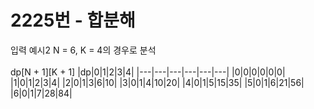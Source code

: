 # 2225번 - 합분해
입력 예시2 N = 6, K = 4의 경우로 분석<br/>
<br/>
dp[N + 1][K + 1]
|dp|0|1|2|3|4|
|---|---|---|---|---|---|
|0|0|0|0|0|0|
|1|0|1|2|3|4|
|2|0|1|3|6|10|
|3|0|1|4|10|20|
|4|0|1|5|15|35|
|5|0|1|6|21|56|
|6|0|1|7|28|84|
